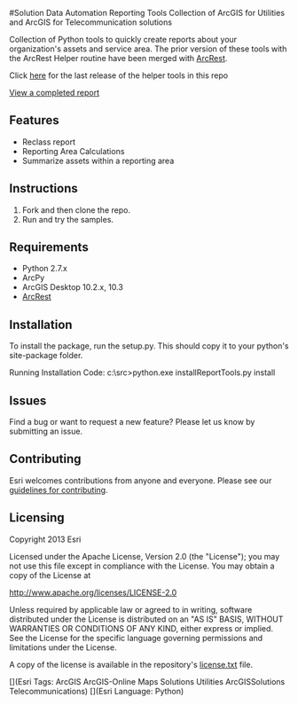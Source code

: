 #Solution Data Automation Reporting Tools
Collection of ArcGIS for Utilities and ArcGIS for Telecommunication solutions

Collection of Python tools to quickly create reports about your organization's assets and service area. The prior version of these tools with the ArcRest Helper routine have been merged with [ArcRest](https://github.com/Esri/ArcREST).

Click [here](https://github.com/Esri/utilities-solution-data-automation/releases/tag/12_18_14_Release) for the last release of the helper tools in this repo

[View a completed report](http://www.arcgis.com/home/webmap/viewer.html?webmap=f2cf26f0a3bf48a58c7bd9f80294d471)

## Features
* Reclass report
* Reporting Area Calculations
* Summarize assets within a reporting area 


## Instructions

1. Fork and then clone the repo. 
2. Run and try the samples.

## Requirements

* Python 2.7.x
* ArcPy
* ArcGIS Desktop 10.2.x, 10.3
* [ArcRest](https://github.com/Esri/ArcREST)

## Installation

To install the package, run the setup.py.  This should copy it to your python's site-package folder.

Running Installation Code:
   c:\src>python.exe installReportTools.py install

## Issues

Find a bug or want to request a new feature?  Please let us know by submitting an issue.

## Contributing

Esri welcomes contributions from anyone and everyone. Please see our [guidelines for contributing](https://github.com/esri/contributing).

## Licensing
Copyright 2013 Esri

Licensed under the Apache License, Version 2.0 (the "License");
you may not use this file except in compliance with the License.
You may obtain a copy of the License at

   http://www.apache.org/licenses/LICENSE-2.0

Unless required by applicable law or agreed to in writing, software
distributed under the License is distributed on an "AS IS" BASIS,
WITHOUT WARRANTIES OR CONDITIONS OF ANY KIND, either express or implied.
See the License for the specific language governing permissions and
limitations under the License.

A copy of the license is available in the repository's [license.txt]( https://raw.github.com/Esri/quickstart-map-js/master/license.txt) file.

[](Esri Tags: ArcGIS ArcGIS-Online Maps Solutions Utilities ArcGISSolutions Telecommunications)
[](Esri Language: Python)​


